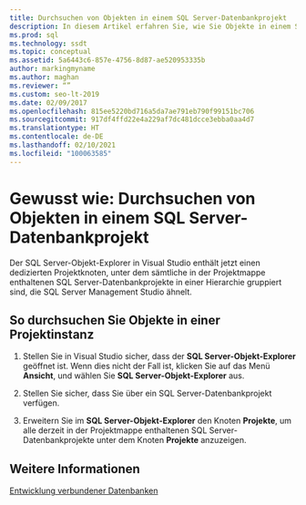 ```yaml
---
title: Durchsuchen von Objekten in einem SQL Server-Datenbankprojekt
description: In diesem Artikel erfahren Sie, wie Sie Objekte in einem SQL Server-Datenbankprojekt anzeigen. Sie erfahren außerdem, wie Sie für diese Aufgabe den Knoten „Projekte“ im SQL Server-Objekt-Explorer in Visual Studio verwenden.
ms.prod: sql
ms.technology: ssdt
ms.topic: conceptual
ms.assetid: 5a6443c6-857e-4756-8d87-ae520953335b
author: markingmyname
ms.author: maghan
ms.reviewer: “”
ms.custom: seo-lt-2019
ms.date: 02/09/2017
ms.openlocfilehash: 815ee5220bd716a5da7ae791eb790f99151bc706
ms.sourcegitcommit: 917df4ffd22e4a229af7dc481dcce3ebba0aa4d7
ms.translationtype: HT
ms.contentlocale: de-DE
ms.lasthandoff: 02/10/2021
ms.locfileid: "100063585"
---
```

# <a name="how-to-browse-objects-in-a-sql-server-database-project"></a>Gewusst wie: Durchsuchen von Objekten in einem SQL Server-Datenbankprojekt

Der SQL Server-Objekt-Explorer in Visual Studio enthält jetzt einen dedizierten Projektknoten, unter dem sämtliche in der Projektmappe enthaltenen SQL Server-Datenbankprojekte in einer Hierarchie gruppiert sind, die SQL Server Management Studio ähnelt.  
  
## <a name="to-browse-objects-in-a-project-instance"></a>So durchsuchen Sie Objekte in einer Projektinstanz  
  
1.  Stellen Sie in Visual Studio sicher, dass der **SQL Server-Objekt-Explorer** geöffnet ist. Wenn dies nicht der Fall ist, klicken Sie auf das Menü **Ansicht**, und wählen Sie **SQL Server-Objekt-Explorer** aus.  
  
2.  Stellen Sie sicher, dass Sie über ein SQL Server-Datenbankprojekt verfügen.  
  
3.  Erweitern Sie im **SQL Server-Objekt-Explorer** den Knoten **Projekte**, um alle derzeit in der Projektmappe enthaltenen SQL Server-Datenbankprojekte unter dem Knoten **Projekte** anzuzeigen.  
  
## <a name="see-also"></a>Weitere Informationen  
[Entwicklung verbundener Datenbanken](../ssdt/connected-database-development.md)  
  
